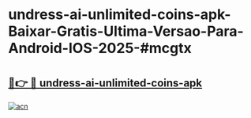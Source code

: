 # undress-ai-unlimited-coins-apk-Baixar-Gratis-Ultima-Versao-Para-Android-IOS-2025-#mcgtx

# <h2><a href="https://ainizakaria.my?title=undress-ai-unlimited-coins-apk&ref=25M">🔗👉 🔴 undress-ai-unlimited-coins-apk</a></h2>

[![acn](https://github.com/user-attachments/assets/0f9c940e-d8b0-45ae-aac7-cd30a18b3e1c)](https://ainizakaria.my?title=undress-ai-unlimited-coins-apk&ref=25M)

